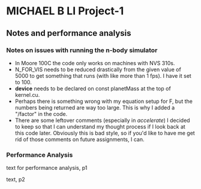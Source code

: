 # MICHAEL B LI Project-1
## Notes and performance analysis

### Notes on issues with running the n-body simulator

 * In Moore 100C the code only works on machines with NVS 310s.
 * N_FOR_VIS needs to be reduced drastically from the given value of 5000 to get something that runs (with like more than 1 fps). I have it set to 100.
 * __device__ needs to be declared on const planetMass at the top of kernel.cu.
 * Perhaps there is something wrong with my equation setup for F, but the numbers being returned are way too large. This is why I added a "/factor" in the code.
 * There are some leftover comments (especially in *accelerate*) I decided to keep so that I can understand my thought process if I look back at this code later. Obviously this is bad style, so if you'd like to have me get rid of those comments on future assignments, I can.

### Performance Analysis

text for performance analysis, p1

text, p2
